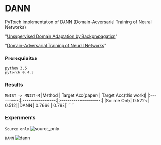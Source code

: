 # DANN

PyTorch implementation of DANN (Domain-Adversarial Training of Neural Networks)

"[Unsupervised Domain Adaptation by Backpropagation](http://sites.skoltech.ru/compvision/projects/grl/files/paper.pdf)"

"[Domain-Adversarial Training of Neural Networks](http://jmlr.org/papers/volume17/15-239/15-239.pdf)"



### Prerequisites

```
python 3.5
pytorch 0.4.1
```

### Results
`MNIST -> MNIST-M`
|Method     | Target Acc(paper) | Target Acc(this work)|
|:----------:|:-----------------:|:---------------------:|
|Source Only| 0.5225            | 0.512|
|DANN       | 0.7666            | 0.798|``````

### Experiments
`Source only`
![source_only](https://user-images.githubusercontent.com/37066691/44932869-febded80-ada1-11e8-8297-050b4a5ed8f7.png)

`DANN`
![dann](https://user-images.githubusercontent.com/37066691/44932883-08dfec00-ada2-11e8-8f32-fd6afe044224.png)

